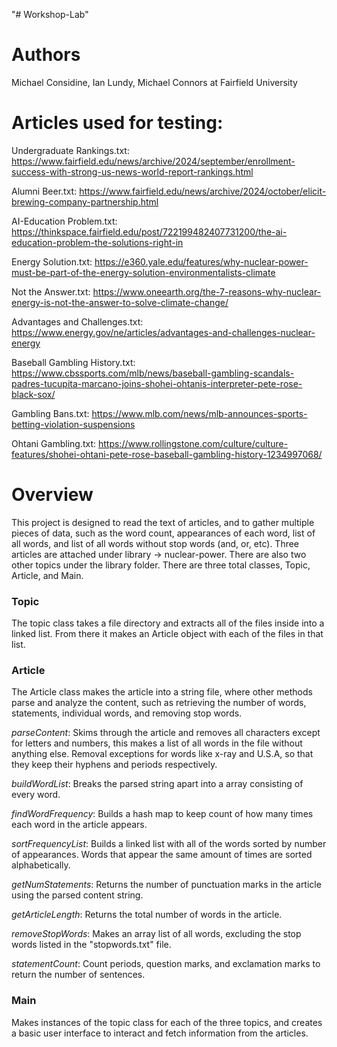 "# Workshop-Lab" 

# **Authors**
Michael Considine, Ian Lundy, Michael Connors at Fairfield University

# **Articles used for testing:**

Undergraduate Rankings.txt: https://www.fairfield.edu/news/archive/2024/september/enrollment-success-with-strong-us-news-world-report-rankings.html

Alumni Beer.txt: https://www.fairfield.edu/news/archive/2024/october/elicit-brewing-company-partnership.html

AI-Education Problem.txt: https://thinkspace.fairfield.edu/post/722199482407731200/the-ai-education-problem-the-solutions-right-in

Energy Solution.txt: https://e360.yale.edu/features/why-nuclear-power-must-be-part-of-the-energy-solution-environmentalists-climate

Not the Answer.txt: https://www.oneearth.org/the-7-reasons-why-nuclear-energy-is-not-the-answer-to-solve-climate-change/

Advantages and Challenges.txt: https://www.energy.gov/ne/articles/advantages-and-challenges-nuclear-energy

Baseball Gambling History.txt: https://www.cbssports.com/mlb/news/baseball-gambling-scandals-padres-tucupita-marcano-joins-shohei-ohtanis-interpreter-pete-rose-black-sox/

Gambling Bans.txt: https://www.mlb.com/news/mlb-announces-sports-betting-violation-suspensions

Ohtani Gambling.txt: https://www.rollingstone.com/culture/culture-features/shohei-ohtani-pete-rose-baseball-gambling-history-1234997068/

# **Overview**

This project is designed to read the text of articles, and to gather multiple pieces of data, such as the word count, appearances of each word, list of all words, and list of all words without stop words (and, or, etc). Three articles are attached under library -> nuclear-power. There are also two other topics under the library folder. There are three total classes, Topic, Article, and Main.

### Topic

The topic class takes a file directory and extracts all of the files inside into a linked list. From there it makes an Article object with each of the files in that list.

### Article

The Article class makes the article into a string file, where other methods parse and analyze the content, such as retrieving the number of words, statements, individual words, and removing stop words.

*parseContent*: Skims through the article and removes all characters except for letters and numbers, this makes a list of all words in the file without anything else. Removal exceptions for words like x-ray and U.S.A, so that they keep their hyphens and periods respectively.

*buildWordList*: Breaks the parsed string apart into a array consisting of every word.

*findWordFrequency*: Builds a hash map to keep count of how many times each word in the article appears.

*sortFrequencyList*: Builds a linked list with all of the words sorted by number of appearances. Words that appear the same amount of times are sorted alphabetically.

*getNumStatements*: Returns the number of punctuation marks in the article using the parsed content string.

*getArticleLength*: Returns the total number of words in the article.

*removeStopWords*: Makes an array list of all words, excluding the stop words listed in the "stopwords.txt" file.

*statementCount*: Count periods, question marks, and exclamation marks to return the number of sentences.

### Main

Makes instances of the topic class for each of the three topics, and creates a basic user interface to interact and fetch information from the articles.